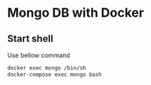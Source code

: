 # Mongo DB with Docker

## Start shell

Use bellow command

```sh
docker exec mongo /bin/sh
docker-compose exec mongo bash 
```